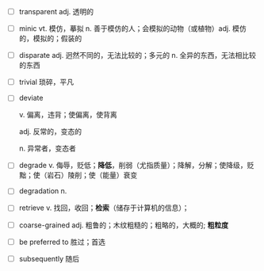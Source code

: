 - [ ] transparent	adj. 透明的

- [ ] minic   vt. 模仿，摹拟 n. 善于模仿的人；会模拟的动物（或植物）adj. 模仿的，模拟的；假装的

- [ ] disparate  adj. 迥然不同的，无法比较的；多元的 n. 全异的东西，无法相比较的东西

- [ ] trivial 琐碎，平凡

- [ ] deviate

    v. 偏离，违背；使偏离，使背离

    adj. 反常的，变态的

    n. 异常者，变态者

- [ ] degrade v. 侮辱，贬低；**降低**，削弱（尤指质量）；降解，分解；使降级，贬黜；使（岩石）陵削；使（能量）衰变

- [ ] degradation n.

- [ ] retrieve v. 找回，收回；**检索**（储存于计算机的信息）；

- [ ] coarse-grained adj. 粗鲁的；木纹粗糙的；粗略的，大概的; **粗粒度**

- [ ] be preferred to 胜过；首选

- [ ] subsequently 随后

